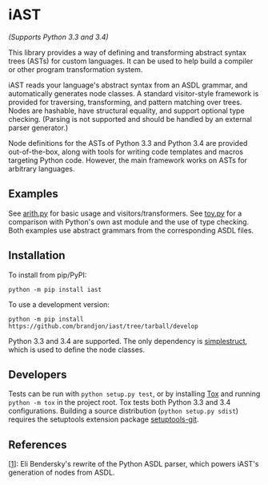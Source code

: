 # iAST #

*(Supports Python 3.3 and 3.4)*

This library provides a way of defining and transforming abstract syntax
trees (ASTs) for custom languages. It can be used to help build a compiler
or other program transformation system.

iAST reads your language's abstract syntax from an ASDL grammar, and
automatically generates node classes. A standard visitor-style framework
is provided for traversing, transforming, and pattern matching over trees.
Nodes are hashable, have structural equality, and support optional type
checking. (Parsing is not supported and should be handled by an external
parser generator.)

Node definitions for the ASTs of Python 3.3 and Python 3.4 are provided
out-of-the-box, along with tools for writing code templates and macros
targeting Python code. However, the main framework works on ASTs for
arbitrary languages.

## Examples ##

See [arith.py](examples/arith.py) for basic usage and visitors/transformers.
See [toy.py](examples/toy.py) for a comparison with Python's own ast module
and the use of type checking. Both examples use abstract grammars from the
corresponding ASDL files.

## Installation ##

To install from pip/PyPI:

```
python -m pip install iast
```

To use a development version:

```
python -m pip install https://github.com/brandjon/iast/tree/tarball/develop
```

Python 3.3 and 3.4 are supported. The only dependency is
[simplestruct](https://github.com/brandjon/simplestruct), which is used to
define the node classes.

## Developers ##

Tests can be run with `python setup.py test`, or by installing
[Tox](http://testrun.org/tox/latest/) and running `python -m tox`
in the project root. Tox tests both Python 3.3 and 3.4 configurations.
Building a source distribution (`python setup.py sdist`) requires the
setuptools extension package
[setuptools-git](https://github.com/wichert/setuptools-git).

## References ##

[1]: https://github.com/eliben/asdl_parser
[[1]]: Eli Bendersky's rewrite of the Python ASDL parser, which powers
iAST's generation of nodes from ASDL.
